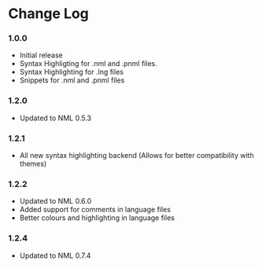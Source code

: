 # Change Log

### 1.0.0
- Initial release
- Syntax Highligting for .nml and .pnml files.
- Syntax Highlighting for .lng files
- Snippets for .nml and .pnml files

### 1.2.0
- Updated to NML 0.5.3

### 1.2.1
- All new syntax highlighting backend (Allows for better compatibility with themes)

### 1.2.2
- Updated to NML 0.6.0
- Added support for comments in language files
- Better colours and highlighting in language files

### 1.2.4
- Updated to NML 0.7.4
